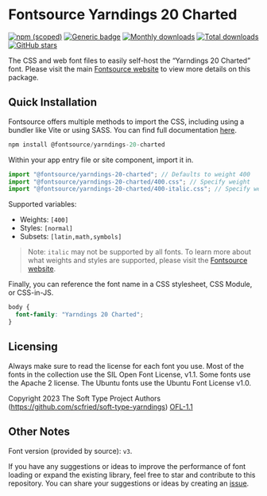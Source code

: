 # Fontsource Yarndings 20 Charted

[![npm (scoped)](https://img.shields.io/npm/v/@fontsource/yarndings-20-charted?color=brightgreen)](https://www.npmjs.com/package/@fontsource/yarndings-20-charted) [![Generic badge](https://img.shields.io/badge/fontsource-passing-brightgreen)](https://github.com/fontsource/fontsource) [![Monthly downloads](https://badgen.net/npm/dm/@fontsource/yarndings-20-charted)](https://github.com/fontsource/fontsource) [![Total downloads](https://badgen.net/npm/dt/@fontsource/yarndings-20-charted)](https://github.com/fontsource/fontsource) [![GitHub stars](https://img.shields.io/github/stars/fontsource/fontsource.svg?style=social&label=Star)](https://github.com/fontsource/fontsource/stargazers)

The CSS and web font files to easily self-host the “Yarndings 20 Charted” font. Please visit the main [Fontsource website](https://fontsource.org/fonts/yarndings-20-charted) to view more details on this package.

## Quick Installation

Fontsource offers multiple methods to import the CSS, including using a bundler like Vite or using SASS. You can find full documentation [here](https://fontsource.org/docs/getting-started/introduction).

```javascript
npm install @fontsource/yarndings-20-charted
```

Within your app entry file or site component, import it in.

```javascript
import "@fontsource/yarndings-20-charted"; // Defaults to weight 400
import "@fontsource/yarndings-20-charted/400.css"; // Specify weight
import "@fontsource/yarndings-20-charted/400-italic.css"; // Specify weight and style
```

Supported variables:
- Weights: `[400]`
- Styles: `[normal]`
- Subsets: `[latin,math,symbols]`

> Note: `italic` may not be supported by all fonts. To learn more about what weights and styles are supported, please visit the [Fontsource website](https://fontsource.org/fonts/yarndings-20-charted).

Finally, you can reference the font name in a CSS stylesheet, CSS Module, or CSS-in-JS.

```css
body {
  font-family: "Yarndings 20 Charted";
}
```

## Licensing
Always make sure to read the license for each font you use. Most of the fonts in the collection use the SIL Open Font License, v1.1. Some fonts use the Apache 2 license. The Ubuntu fonts use the Ubuntu Font License v1.0.

Copyright 2023 The Soft Type Project Authors (https://github.com/scfried/soft-type-yarndings)
[OFL-1.1](https://openfontlicense.org)

## Other Notes
Font version (provided by source): `v3`.

If you have any suggestions or ideas to improve the performance of font loading or expand the existing library, feel free to star and contribute to this repository. You can share your suggestions or ideas by creating an [issue](https://github.com/fontsource/fontsource/issues).